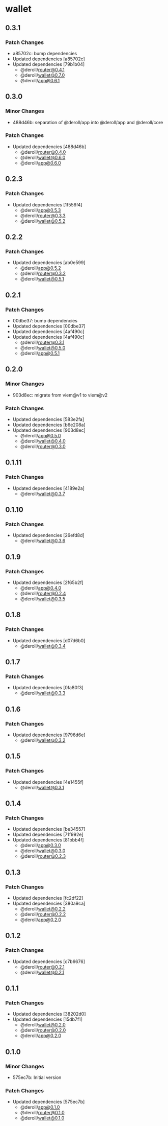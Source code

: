 # wallet

## 0.3.1

### Patch Changes

- a85702c: bump dependencies
- Updated dependencies [a85702c]
- Updated dependencies [79b1b04]
  - @deroll/router@0.4.1
  - @deroll/wallet@0.7.0
  - @deroll/app@0.6.1

## 0.3.0

### Minor Changes

- 488d46b: separation of @deroll/app into @deroll/app and @deroll/core

### Patch Changes

- Updated dependencies [488d46b]
  - @deroll/router@0.4.0
  - @deroll/wallet@0.6.0
  - @deroll/app@0.6.0

## 0.2.3

### Patch Changes

- Updated dependencies [1f556f4]
  - @deroll/app@0.5.3
  - @deroll/router@0.3.3
  - @deroll/wallet@0.5.2

## 0.2.2

### Patch Changes

- Updated dependencies [ab0e599]
  - @deroll/app@0.5.2
  - @deroll/router@0.3.2
  - @deroll/wallet@0.5.1

## 0.2.1

### Patch Changes

- 00dbe37: bump dependencies
- Updated dependencies [00dbe37]
- Updated dependencies [4af490c]
- Updated dependencies [4af490c]
  - @deroll/router@0.3.1
  - @deroll/wallet@0.5.0
  - @deroll/app@0.5.1

## 0.2.0

### Minor Changes

- 903d8ec: migrate from viem@v1 to viem@v2

### Patch Changes

- Updated dependencies [583e2fa]
- Updated dependencies [b6e208a]
- Updated dependencies [903d8ec]
  - @deroll/app@0.5.0
  - @deroll/wallet@0.4.0
  - @deroll/router@0.3.0

## 0.1.11

### Patch Changes

- Updated dependencies [4189e2a]
  - @deroll/wallet@0.3.7

## 0.1.10

### Patch Changes

- Updated dependencies [26efd8d]
  - @deroll/wallet@0.3.6

## 0.1.9

### Patch Changes

- Updated dependencies [2f65b2f]
  - @deroll/app@0.4.0
  - @deroll/router@0.2.4
  - @deroll/wallet@0.3.5

## 0.1.8

### Patch Changes

- Updated dependencies [d07d6b0]
  - @deroll/wallet@0.3.4

## 0.1.7

### Patch Changes

- Updated dependencies [0fa80f3]
  - @deroll/wallet@0.3.3

## 0.1.6

### Patch Changes

- Updated dependencies [9796d6e]
  - @deroll/wallet@0.3.2

## 0.1.5

### Patch Changes

- Updated dependencies [4e1455f]
  - @deroll/wallet@0.3.1

## 0.1.4

### Patch Changes

- Updated dependencies [be34557]
- Updated dependencies [71f992e]
- Updated dependencies [81bbb4f]
  - @deroll/app@0.3.0
  - @deroll/wallet@0.3.0
  - @deroll/router@0.2.3

## 0.1.3

### Patch Changes

- Updated dependencies [fc2df22]
- Updated dependencies [380a9ca]
  - @deroll/wallet@0.2.2
  - @deroll/router@0.2.2
  - @deroll/app@0.2.0

## 0.1.2

### Patch Changes

- Updated dependencies [c7b6676]
  - @deroll/router@0.2.1
  - @deroll/wallet@0.2.1

## 0.1.1

### Patch Changes

- Updated dependencies [38202d0]
- Updated dependencies [15db7f1]
  - @deroll/wallet@0.2.0
  - @deroll/router@0.2.0
  - @deroll/app@0.2.0

## 0.1.0

### Minor Changes

- 575ec7b: Initial version

### Patch Changes

- Updated dependencies [575ec7b]
  - @deroll/app@0.1.0
  - @deroll/router@0.1.0
  - @deroll/wallet@0.1.0
